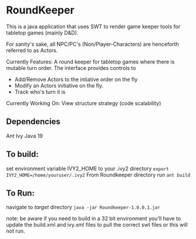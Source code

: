 RoundKeeper
===========
This is a java application that uses SWT to render game keeper tools for tabletop games (mainly D&D).

For sanity's sake, all NPC/PC's (Non/Player-Characters) are henceforth referred to as Actors.

Currently Features:
A round keeper for tabletop games where there is mutable turn order. The interface provides controls to
- Add/Remove Actors to the intiative order on the fly
- Modify an Actors initiative on the fly.
- Track who's turn it is

Currently Working On: 
View structure strategy (code scalability)

Dependencies
----
Ant
Ivy
Java 19

To build:
-----
set environment variable IVY2_HOME to your .ivy2 directory
`export IVY2_HOME=/home/youruser/.ivy2`
From Roundkeeper directory run
`ant build`

To Run:
------
navigate to _target_ directory
`java -jar Roundkeeper-1.0.0.1.jar`

note: be aware if you need to build in a 32 bit environment you'll have to update the build.xml and ivy.xml files to pull the correct swt files or this will not run.


